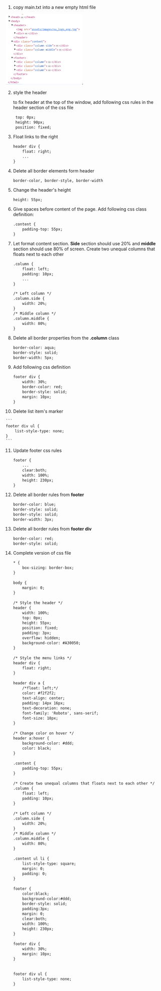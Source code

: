 
1. copy main.txt into a new empty html file

![dom tree](assets/images/dom_tree.png).

2. style the header 

   to fix header at the top of the window, add following css rules in the header section of the css file

   ```
    top: 0px;
    height: 90px;
    position: fixed;
    ```

3. Float links to the right

    ```
    header div {
        float: right;
        ...
    }
    ```

4. Delete all border elements form header

    ```
    border-color, border-style, border-width
    ```

5. Change the header's height

    ```
    height: 55px;
    ```

6. Give spaces before content of the page. Add following css class definition:

    ```
    .content {
        padding-top: 55px;
    }
    ```

7. Let format content section. **Side** section should use 20% and **middle** section should use 80% of screen. Create two unequal columns that floats next to each other

    ```
    .column {
        float: left;
        padding: 10px;
        ...
    }
    ```

    ```
    /* Left column */
    .column.side {
        width: 20%;
    }
    /* Middle column */
    .column.middle {
        width: 80%;
    }
    ```
8. Delete all border properties from the **.column** class

    ```
    border-color: aqua;
    border-style: solid;
    border-width: 5px;
    ```

9.  Add following css definition

    ```
    footer div {
        width: 30%;
        border-color: red;
        border-style: solid;
        margin: 10px;
    }
    ```

10.  Delete list item's marker

    ```
    footer div ul {
        list-style-type: none;
    }
    ```
11. Update footer css rules

    ```
    footer {
        ...
        clear:both;
        width: 100%;
        height: 230px;
    }
    ```

12. Delete all border rules from **footer**

    ```
    border-color: blue;
    border-style: solid;
    border-style: solid;
    border-width: 3px;
    ```

13. Delete all border rules from **footer div**
    ```
    border-color: red;
    border-style: solid;
    ```

14. Complete version of css file

    ```
    * {
        box-sizing: border-box;
    }

    body {
        margin: 0;
    }

    /* Style the header */
    header {
        width: 100%;
        top: 0px;
        height: 55px;
        position: fixed;
        padding: 3px;
        overflow: hidden;
        background-color: #A30050;
    }

    /* Style the menu links */
    header div {
        float: right;
    }

    header div a {
        /*float: left;*/
        color: #f2f2f2;
        text-align: center;
        padding: 14px 16px;
        text-decoration: none;
        font-family: 'Roboto', sans-serif;
        font-size: 18px;
    }

    /* Change color on hover */
    header a:hover {
        background-color: #ddd;
        color: black;
    }

    .content {
        padding-top: 55px;
    }

    /* Create two unequal columns that floats next to each other */
    .column {
        float: left;
        padding: 10px;
    }

    /* Left column */
    .column.side {
        width: 20%;
    }
    /* Middle column */
    .column.middle {
        width: 80%;
    }

    .content ul li {
        list-style-type: square;
        margin: 0;
        padding: 0;
    }

    footer {
        color:black;
        background-color:#ddd;
        border-style: solid;
        padding:3px;
        margin: 0;
        clear:both;
        width: 100%;
        height: 230px;
    }

    footer div {
        width: 30%;
        margin: 10px;
    }


    footer div ul {
        list-style-type: none;
    }
    ```